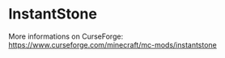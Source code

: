 # InstantStone
More informations on CurseForge: https://www.curseforge.com/minecraft/mc-mods/instantstone

